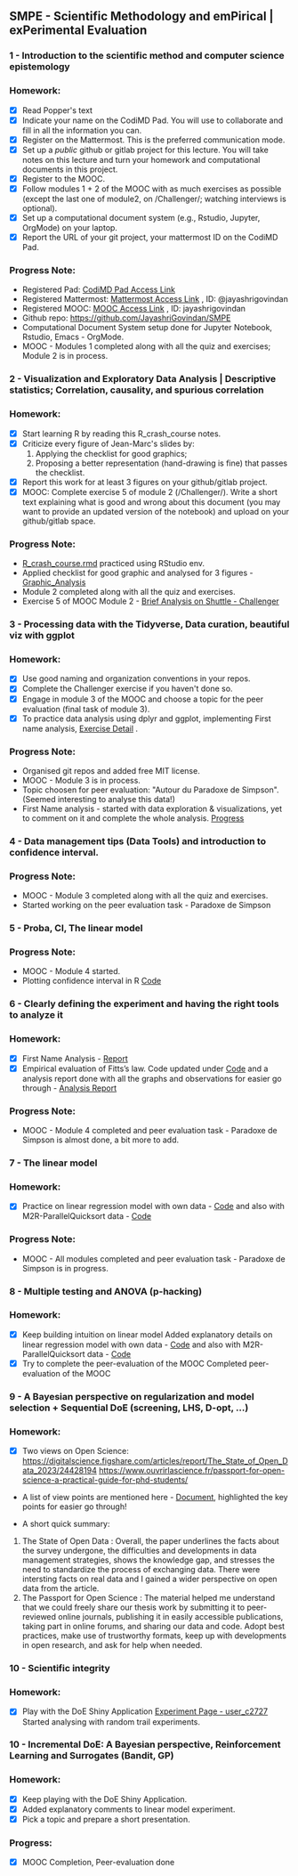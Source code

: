 ## SMPE - Scientific Methodology and emPirical | exPerimental Evaluation
### 1 - Introduction to the scientific method and computer science epistemology
### Homework:
- [x] Read Popper's text
- [x] Indicate your name on the CodiMD Pad. You will use to collaborate and fill in all the information you can.
- [x] Register on the Mattermost. This is the preferred communication mode.
- [x] Set up a *public* github or gitlab project for this lecture. You will take notes on this lecture and turn your homework and computational documents in this project.
- [x] Register to the MOOC.
- [x] Follow modules 1 + 2 of the MOOC with as much exercises as possible (except the last one of module2, on /Challenger/; watching interviews is optional).
- [x] Set up a computational document system (e.g., Rstudio, Jupyter, OrgMode) on your laptop.
- [x] Report the URL of your git project, your mattermost ID on the CodiMD Pad.

### Progress Note:
- Registered Pad: [CodiMD Pad Access Link](https://codimd.math.cnrs.fr/Dai2ZzqzTwezOMZVIyMN-g#)
- Registered Mattermost: [Mattermost Access Link](https://framateam.org/smpe-2023-2024/channels/town-square) , ID: @jayashrigovindan
- Registered MOOC: [MOOC Access Link](https://lms.fun-mooc.fr/login?next=richie/en/courses/reproducible-research-methodological-principles-transparent-scie/) , ID: jayashrigovindan
- Github repo: https://github.com/JayashriGovindan/SMPE 
- Computational Document System setup done for Jupyter Notebook, Rstudio, Emacs - OrgMode.
- MOOC - Modules 1 completed along with all the quiz and exercises; Module 2 is in process.

### 2 - Visualization and Exploratory Data Analysis | Descriptive statistics; Correlation, causality, and spurious correlation
### Homework:
- [x] Start learning R by reading this R_crash_course notes.
- [x] Criticize every figure of Jean-Marc's slides by:
   1. Applying the checklist for good graphics;
   2. Proposing a better representation (hand-drawing is fine) that passes the checklist.
 - [x] Report this work for at least 3 figures on your github/gitlab project.
 - [x] MOOC: Complete exercise 5 of module 2 (/Challenger/). Write a short text explaining what is good and wrong about this document (you may want to provide an updated version of the notebook) and upload on your github/gitlab space.
       
### Progress Note:
- [R_crash_course.rmd](https://github.com/JayashriGovindan/SMPE/blob/main/code/r_crash_course_practice.Rmd) practiced using RStudio env.
- Applied checklist for good graphic and analysed for 3 figures - [Graphic_Analysis](https://github.com/JayashriGovindan/SMPE/blob/main/analysis/2023-05-10_Graphic_Analysis.md)
- Module 2 completed along with all the quiz and exercises.
- Exercise 5 of MOOC Module 2 - [Brief Analysis on Shuttle - Challenger](https://github.com/JayashriGovindan/SMPE/blob/main/analysis/2023-05-10_Challenger_Analysis.md)

### 3 - Processing data with the Tidyverse, Data curation, beautiful viz with ggplot
### Homework:
- [x] Use good naming and organization conventions in your repos.
- [x] Complete the Challenger exercise if you haven't done so.
- [x] Engage in module 3 of the MOOC and choose a topic for the peer evaluation (final task of module 3).
- [X] To practice data analysis using dplyr and ggplot, implementing First name analysis, [Exercise Detail](https://github.com/alegrand/SMPE/blob/master/sessions/2022_10_Grenoble/03_Names-Methodo2022-exercise.Rmd) .
      
### Progress Note:
- Organised git repos and added free MIT license.
- MOOC - Module 3 is in process.
- Topic choosen for peer evaluation: "Autour du Paradoxe de Simpson". (Seemed interesting to analyse this data!)
- First Name analysis - started with data exploration & visualizations, yet to comment on it and complete the whole analysis.
  [Progress](https://github.com/JayashriGovindan/SMPE/blob/main/code/name_analysis.ipynb)
  
### 4 - Data management tips (Data Tools) and introduction to confidence interval.
### Progress Note:
- MOOC - Module 3 completed along with all the quiz and exercises.
- Started working on the peer evaluation task -  Paradoxe de Simpson

### 5 - Proba, CI, The linear model
### Progress Note:
- MOOC - Module 4 started.
- Plotting confidence interval in R [Code](https://github.com/JayashriGovindan/SMPE/blob/main/code/confidence_interval.ipynb)

### 6 - Clearly defining the experiment and having the right tools to analyze it
### Homework:
- [x] First Name Analysis - [Report](https://github.com/JayashriGovindan/SMPE/blob/main/code/First_Name_Data_Analysis.ipynb)
- [x] Empirical evaluation of Fitts’s law. Code updated under [Code](https://github.com/JayashriGovindan/SMPE/blob/main/code/fitts_law_analysis.ipynb) and a analysis report done with all the graphs and observations for easier go through - [Analysis Report](https://github.com/JayashriGovindan/SMPE/blob/main/analysis/2023-11-22_Analysis_Report.pdf)
### Progress Note:
- MOOC - Module 4 completed and peer evaluation task -  Paradoxe de Simpson is almost done, a bit more to add.

### 7 - The linear model
### Homework:
- [x] Practice on linear regression model with own data - [Code](https://github.com/JayashriGovindan/SMPE/blob/main/code/linear_regression_model_practice.ipynb) and also with M2R-ParallelQuicksort data - [Code](https://github.com/JayashriGovindan/SMPE/blob/main/code/parallel_quick_sort_linear_model.ipynb)
### Progress Note:
- MOOC - All modules completed and peer evaluation task -  Paradoxe de Simpson is in progress.

### 8 - Multiple testing and ANOVA (p-hacking)
### Homework:
- [x] Keep building intuition on linear model
Added explanatory details on linear regression model with own data - [Code](https://github.com/JayashriGovindan/SMPE/blob/main/code/linear_regression_model_practice.ipynb) and also with M2R-ParallelQuicksort data - [Code](https://github.com/JayashriGovindan/SMPE/blob/main/code/parallel_quick_sort_linear_model.ipynb)
- [x] Try to complete the peer-evaluation of the MOOC
Completed peer-evaluation of the MOOC

### 9 - A Bayesian perspective on regularization and model selection + Sequential DoE (screening, LHS, D-opt, …)
### Homework:
- [x] Two views on Open Science:
https://digitalscience.figshare.com/articles/report/The_State_of_Open_Data_2023/24428194
https://www.ouvrirlascience.fr/passport-for-open-science-a-practical-guide-for-phd-students/

- A list of view points are mentioned here - [Document](https://github.com/JayashriGovindan/SMPE/blob/main/analysis/2023-12-14_Article_View_Points.pdf), highlighted the key points for easier go through!

- A short quick summary:
1. The State of Open Data : Overall, the paper underlines the facts about the survey undergone, the difficulties and developments in data management strategies, shows the knowledge gap,  and stresses the need to standardize the process of exchanging data. There were intersting facts on real data and I gained a wider perspective on open data from the article.
2. The Passport for Open Science : The material helped me understand that we could freely share our thesis work by submitting it to peer-reviewed online journals, publishing it in easily accessible publications, taking part in online forums, and sharing our data and code. Adopt best practices, make use of trustworthy formats, keep up with developments in open research, and ask for help when needed.

### 10 - Scientific integrity
### Homework:
- [x] Play with the DoE Shiny Application [Experiment Page - user_c2727](https://arnaud-legrand.shinyapps.io/design_of_experiments/?user_c2727)
Started analysing with random trail experiments.

### 10 - Incremental DoE: A Bayesian perspective, Reinforcement Learning and Surrogates (Bandit, GP)
### Homework:
- [x]  Keep playing with the DoE Shiny Application.
- [x]  Added explanatory comments to linear model experiment.
- [x]  Pick a topic and prepare a short presentation.
### Progress:
- [x] MOOC Completion, Peer-evaluation done
